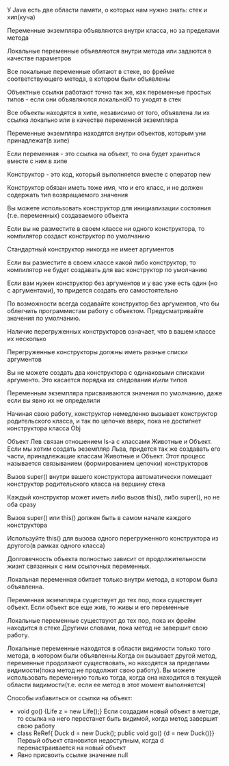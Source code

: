У Java есть две области памяти, о которых нам нужно знать: стек и хип(куча)

Переменные экземпляра объявляются внутри класса, но за пределами метода

Локальные переменные объявляются внутри метода или задаются в качестве параметров

Все локальные переменные обитают в стеке, во фрейме соответствующего метода, в котором были объявлены

Объектные ссылки работают точно так же, как переменные простых типов - если они объявляются локальноЮ то уходят в стек

Все объекты находятся в хипе, независимо от того, объявлена ли их ссылка локально или в качестве переменной экземпляра

Переменные экземпляра находятся внутри объектов, которым уни принадлежат(в хипе)

Если переменная - это ссылка на объект, то она будет храниться вместе с ним в хипе

Конструктор - это код, который выполняется вместе с оператор new

Конструктор обязан иметь тоже имя, что и его класс, и не должен содержать тип возвращаемого значения

Вы можете использовать конструктор для инициализации состояния (т.е. переменных) создаваемого объекта

Если вы не разместите в своем классе ни одного конструктора, то компилятор создаст конструктор по умолчанию

Стандартный конструктор никогда не имеет аргументов

Если вы разместите в своем классе какой либо конструктор, то компилятор не будет создавать для вас конструктор по умолчанию

Если вам нужен конструктор без аргументов и у вас уже есть один (но с аргументами), то придется создать его самостоятельно

По возможности всегда содавайте конструктор без аргументов, что бы облегчить программистам работу с объектом. Предусматривайте значения по умолчанию.

Наличие перегруженных конструкторов означает, что в вашем классе их несколько

Перегруженные конструкторы должны иметь разные списки аргументов

Вы не можете создать два конструктора с одинаковыми списками аргументо. Это касается порядка их следования и\или типов

Переменным экземпляра присваиваются значения по умолчанию, даже если вы явно их не определили

Начиная свою работу, конструктор немедленно вызывает конструктор родительского класса, и так по цепочке вверх, пока не достигнет конструктора класса Obj

Объект Лев связан отношением Is-a с классами Животные и Объект. Если мы хотим создать эеземпляр Льва, придется так же создавать его части, принадлежащие классам Животные и Объект. Этот процесс называется связыванием (формированием цепочки) конструкторов

Вызов super() внутри вашего конструктора автоматически помещает конструктор родительского класса на вершину стека

Каждый конструктор может иметь либо вызов this(), либо super(), но не оба сразу

Вызов super() или this() должен быть в самом начале каждого конструктора 

Используйте this() для вызова одного перегруженного конструктора из другого(в рамках одного класса)

Долговечность объекта полностью зависит от продолжительности жизнт связанных с ним ссылочных переменных. 

Локальная переменная обитает только внутри метода, в котором была объявленна.

Переменная экземпляра существует до тех пор, пока существует объект. Если объект все еще жив, то живы и его переменные

Локальные переменные существуют до тех пор, пока их фрейм находится в стеке.Другими словами, пока метод не завершит свою работу.

Локальные переменные находятся в области видимости только того метода, в котором были объявленны.Когда он вызывает другой метод, переменные продолэают существовать, но находятся за пределами видимости(пока метод не продолжит свою работу). Вы можете использовать переменную только тогда, когда она находится в текущей области видимости(т.е. если ее метод в этот момент выполняется)

Способы избавиться от ссылки на объект:
* void go() {Life z = new Life();} Если создадим новый объект в методе, то ссылка на него перестанет быть видимой, когда метод завершит свою работу
* class ReRef{ Duck d = new Duck(); public void go() {d = new Duck()}} Первый объект становится недоступным, когда d перенастраивается на новый объект
* Явно присвоить ссылке значение null

